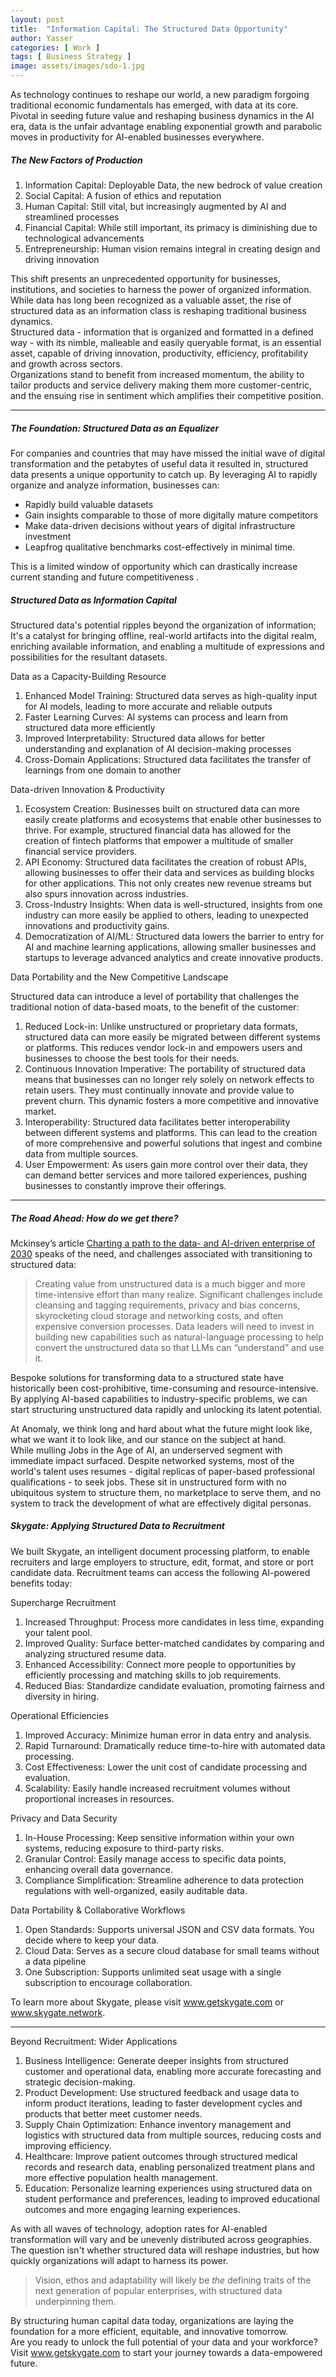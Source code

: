 ```yaml
---
layout: post
title:  "Information Capital: The Structured Data Opportunity"
author: Yasser
categories: [ Work ]
tags: [ Business Strategy ]
image: assets/images/sdo-1.jpg
---
```


<p>As technology continues to reshape our world, a new paradigm forgoing traditional economic fundamentals has emerged, with data at its core.<br> Pivotal in seeding future value and reshaping business dynamics in the AI era, data is the unfair advantage enabling exponential growth and parabolic moves in productivity for AI-enabled businesses everywhere.</p>

##### The New Factors of Production

1. <span class="list-header">Information Capital:</span> Deployable Data, the new bedrock of value creation
2. <span class="list-header">Social Capital:</span> A fusion of ethics and reputation
3. <span class="list-header">Human Capital:</span> Still vital, but increasingly augmented by AI and streamlined processes
4. <span class="list-header">Financial Capital:</span> While still important, its primacy is diminishing due to technological advancements
5. <span class="list-header">Entrepreneurship:</span> Human vision remains integral in creating design and driving innovation

This shift presents an unprecedented opportunity for businesses, institutions, and societies to harness the power of organized information. While data has long been recognized as a valuable asset, the rise of structured data as an information class is reshaping traditional business dynamics. <br>Structured data -  information that is organized and formatted in a defined way - with its nimble, malleable and easily queryable format, is an essential asset, capable of driving innovation, productivity, efficiency, profitability and growth across sectors. <br>Organizations stand to benefit from increased momentum, the ability to tailor products and service delivery making them more customer-centric, and the ensuing rise in sentiment which amplifies their competitive position. 

<hr class="separator">

##### The Foundation: Structured Data as an Equalizer

For companies and countries that may have missed the initial wave of digital transformation and the petabytes of useful data it resulted in, structured data presents a unique opportunity to catch up. By leveraging AI to rapidly organize and analyze information, businesses can:

- Rapidly build valuable datasets
- Gain insights comparable to those of more digitally mature competitors
- Make data-driven decisions without years of digital infrastructure investment
- Leapfrog qualitative benchmarks cost-effectively in minimal time. 

This is a limited window of opportunity which can drastically increase current standing and future competitiveness . 

##### Structured Data as Information Capital


Structured data's potential ripples beyond the organization of information; It's a catalyst for bringing offline, real-world artifacts into the digital realm, enriching available information, and enabling a multitude of expressions and possibilities for the resultant datasets.

Data as a Capacity-Building Resource 

1. <span class="list-header">Enhanced Model Training:</span> Structured data serves as high-quality input for AI models, leading to more accurate and reliable outputs
2. <span class="list-header">Faster Learning Curves:</span> AI systems can process and learn from structured data more efficiently
3. <span class="list-header">Improved Interpretability:</span> Structured data allows for better understanding and explanation of AI decision-making processes
4. <span class="list-header">Cross-Domain Applications:</span> Structured data facilitates the transfer of learnings from one domain to another


Data-driven Innovation & Productivity

1. <span class="list-header">Ecosystem Creation:</span> Businesses built on structured data can more easily create platforms and ecosystems that enable other businesses to thrive. For example, structured financial data has allowed for the creation of fintech platforms that empower a multitude of smaller financial service providers.
2. <span class="list-header">API Economy:</span> Structured data facilitates the creation of robust APIs, allowing businesses to offer their data and services as building blocks for other applications. This not only creates new revenue streams but also spurs innovation across industries.
3. <span class="list-header">Cross-Industry Insights:</span> When data is well-structured, insights from one industry can more easily be applied to others, leading to unexpected innovations and productivity gains.
4. <span class="list-header">Democratization of AI/ML:</span> Structured data lowers the barrier to entry for AI and machine learning applications, allowing smaller businesses and startups to leverage advanced analytics and create innovative products.

Data Portability and the New Competitive Landscape

Structured data can introduce a level of portability that challenges the traditional notion of data-based moats, to the benefit of the customer:

1. <span class="list-header">Reduced Lock-in:</span> Unlike unstructured or proprietary data formats, structured data can more easily be migrated between different systems or platforms. This reduces vendor lock-in and empowers users and businesses to choose the best tools for their needs.
2. <span class="list-header">Continuous Innovation Imperative:</span> The portability of structured data means that businesses can no longer rely solely on network effects to retain users. They must continually innovate and provide value to prevent churn. This dynamic fosters a more competitive and innovative market.
3. <span class="list-header">Interoperability:</span> Structured data facilitates better interoperability between different systems and platforms. This can lead to the creation of more comprehensive and powerful solutions that ingest and combine data from multiple sources.
4. <span class="list-header">User Empowerment:</span> As users gain more control over their data, they can demand better services and more tailored experiences, pushing businesses to constantly improve their offerings.


<hr class="separator">

##### The Road Ahead: How do we get there?

Mckinsey’s article <a href="https://www.mckinsey.com/capabilities/mckinsey-digital/our-insights/charting-a-path-to-the-data-and-ai-driven-enterprise-of-2030" class="external" target="_blank">Charting a path to the data- and AI-driven enterprise of 2030</a> speaks of the need, and challenges associated with transitioning to structured data: 
> Creating value from unstructured data is a much bigger and more time-intensive effort than many realize. Significant challenges include cleansing and tagging requirements, privacy and bias concerns, skyrocketing cloud storage and networking costs, and often expensive conversion processes. Data leaders will need to invest in building new capabilities such as natural-language processing to help convert the unstructured data so that LLMs can “understand” and use it.

<p>Bespoke solutions for transforming data to a structured state have historically been cost-prohibitive, time-consuming and resource-intensive.<br>By applying AI-based capabilities to industry-specific problems, we can start structuring unstructured data rapidly and unlocking its latent potential.</p><p>At Anomaly, we think long and hard about what the future might look like, what we want it to look like, and our stance on the subject at hand.<br>While mulling Jobs in the Age of AI, an underserved segment with immediate impact surfaced. Despite networked systems, most of the world's talent uses resumes - digital replicas of paper-based professional qualifications - to seek jobs. These sit in unstructured form with no ubiquitous system to structure them, no marketplace to serve them, and no system to track the development of what are effectively digital personas.</p>

##### Skygate: Applying Structured Data to Recruitment

We built Skygate, an intelligent document processing platform, to enable recruiters and large employers to structure, edit, format, and store or port candidate data. Recruitment teams can access the following AI-powered benefits today:



Supercharge Recruitment
1. <span class="list-header">Increased Throughput:</span> Process more candidates in less time, expanding your talent pool.
2. <span class="list-header">Improved Quality:</span> Surface better-matched candidates by  comparing and analyzing structured resume data.
3. <span class="list-header">Enhanced Accessibility:</span> Connect more people to opportunities by efficiently processing and matching skills to job requirements.
4. <span class="list-header">Reduced Bias:</span> Standardize candidate evaluation, promoting fairness and diversity in hiring.

Operational Efficiencies
1. <span class="list-header">Improved Accuracy:</span> Minimize human error in data entry and analysis.
2. <span class="list-header">Rapid Turnaround:</span> Dramatically reduce time-to-hire with automated data processing.
3. <span class="list-header">Cost Effectiveness:</span> Lower the unit cost of candidate processing and evaluation.
4. <span class="list-header">Scalability:</span> Easily handle increased recruitment volumes without proportional increases in resources.


Privacy and Data Security
1. <span class="list-header">In-House Processing:</span> Keep sensitive information within your own systems, reducing exposure to third-party risks.
2. <span class="list-header">Granular Control:</span> Easily manage access to specific data points, enhancing overall data governance.
3. <span class="list-header">Compliance Simplification:</span> Streamline adherence to data protection regulations with well-organized, easily auditable data.

Data Portability & Collaborative Workflows
1. <span class="list-header">Open Standards:</span> Supports universal JSON and CSV data formats. You decide where to keep your data. 
2. <span class="list-header">Cloud Data:</span> Serves as a secure cloud database for small teams without a data pipeline
3. <span class="list-header">One Subscription:</span> Supports unlimited seat usage with a single subscription to encourage collaboration.

To learn more about Skygate, please visit <a href="https://www.getskygate.com" class="external" target="_blank">www.getskygate.com</a> or <a href="https://www.skygate.network" class="external" target="_blank">www.skygate.network</a>.

<hr class="separator">

Beyond Recruitment: Wider Applications

1. <span class="list-header">Business Intelligence:</span> Generate deeper insights from structured customer and operational data, enabling more accurate forecasting and strategic decision-making.
2. <span class="list-header">Product Development:</span> Use structured feedback and usage data to inform product iterations, leading to faster development cycles and products that better meet customer needs.
3. <span class="list-header">Supply Chain Optimization:</span> Enhance inventory management and logistics with structured data from multiple sources, reducing costs and improving efficiency.
4. <span class="list-header">Healthcare:</span> Improve patient outcomes through structured medical records and research data, enabling personalized treatment plans and more effective population health management.
5. <span class="list-header">Education:</span> Personalize learning experiences using structured data on student performance and preferences, leading to improved educational outcomes and more engaging learning experiences.

As with all waves of technology, adoption rates for AI-enabled transformation will vary and be unevenly distributed across geographies. The question isn't whether structured data will reshape industries, but how quickly organizations will adapt to harness its power.
> Vision, ethos and adaptability will likely be *the* defining traits of the next generation of popular enterprises, with structured data underpinning them.

By structuring human capital data today, organizations are laying the foundation for a more efficient, equitable, and innovative tomorrow.<br> Are you ready to unlock the full potential of your data and your workforce? Visit <a href="https://www.getskygate.com" class="external" target="_blank">www.getskygate.com</a> to start your journey towards a data-empowered future.


